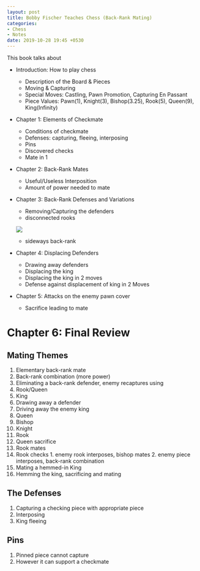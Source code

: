 ```yaml
---
layout: post
title: Bobby Fischer Teaches Chess (Back-Rank Mating)
categories:
- Chess
- Notes
date: 2019-10-28 19:45 +0530
---
```

This book talks about
- Introduction: How to play chess
  - Description of the Board & Pieces
  - Moving & Capturing
  - Special Moves: Castling, Pawn Promotion, Capturing En Passant
  - Piece Values: Pawn(1), Knight(3), Bishop(3.25), Rook(5), Queen(9), King(Infinity)
- Chapter 1: Elements of Checkmate
  - Conditions of checkmate
  - Defenses: capturing, fleeing, interposing
  - Pins
  - Discovered checks
  - Mate in 1
- Chapter 2: Back-Rank Mates
  - Useful/Useless Interposition
  - Amount of power needed to mate
- Chapter 3: Back-Rank Defenses and Variations
  - Removing/Capturing the defenders
  - disconnected rooks

  ![]({{site.url}}/images/fischer1.png)
  - sideways back-rank
- Chapter 4: Displacing Defenders
  - Drawing away defenders
  - Displacing the king
  - Displacing the king in 2 moves
  - Defense against displacement of king in 2 Moves
- Chapter 5: Attacks on the enemy pawn cover
  - Sacrifice leading to mate

# Chapter 6: **Final Review**
## Mating Themes
1. Elementary back-rank mate
2. Back-rank combination (more power)
3. Eliminating a back-rank defender, enemy recaptures using
  1. Rook/Queen
  2. King
4. Drawing away a defender
5. Driving away the enemy king
  1. Queen
  2. Bishop
  3. Knight
  4. Rook
6. Queen sacrifice
  1. Rook mates
  2. Rook checks
    1. enemy rook interposes, bishop mates
    2. enemy piece interposes, back-rank combination
7. Mating a hemmed-in King
8. Hemming the king, sacrificing and mating  
## The Defenses
1. Capturing a checking piece with appropriate piece
2. Interposing
3. King fleeing
## Pins
1. Pinned piece cannot capture
2. However it can support a checkmate
